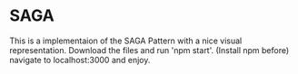 # SAGA

This is a implementaion of the SAGA Pattern with a nice visual representation.
Download the files and run 'npm start'. (Install npm before)
navigate to localhost:3000 and enjoy.
